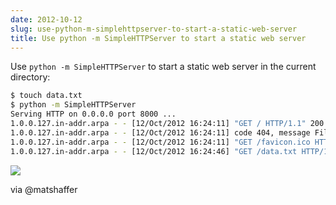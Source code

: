 ```yaml
---
date: 2012-10-12
slug: use-python-m-simplehttpserver-to-start-a-static-web-server
title: Use python -m SimpleHTTPServer to start a static web server
---
```


Use `python -m SimpleHTTPServer` to start a static web server in the current directory:

```sh
$ touch data.txt
$ python -m SimpleHTTPServer
Serving HTTP on 0.0.0.0 port 8000 ...
1.0.0.127.in-addr.arpa - - [12/Oct/2012 16:24:11] "GET / HTTP/1.1" 200 -
1.0.0.127.in-addr.arpa - - [12/Oct/2012 16:24:11] code 404, message File not found
1.0.0.127.in-addr.arpa - - [12/Oct/2012 16:24:11] "GET /favicon.ico HTTP/1.1" 404 -
1.0.0.127.in-addr.arpa - - [12/Oct/2012 16:24:46] "GET /data.txt HTTP/1.1" 200 -
```

![](http://f.cl.ly/items/202a1T0R1l1A3C042o0u/Screen%20Shot%202012-10-19%20at%204.26.54%20PM.png)

via @matshaffer

